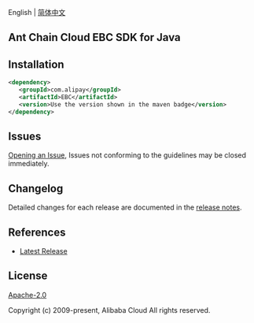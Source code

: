 English | [简体中文](README-CN.md)

## Ant Chain Cloud EBC SDK for Java

## Installation

```xml
<dependency>
   <groupId>com.alipay</groupId>
   <artifactId>EBC</artifactId>
   <version>Use the version shown in the maven badge</version>
</dependency>
```

## Issues
[Opening an Issue](https://github.com/alipay/antchain-openapi-prod-sdk/issues/new), Issues not conforming to the guidelines may be closed immediately.

## Changelog
Detailed changes for each release are documented in the [release notes](./ChangeLog.txt).

## References
* [Latest Release](https://github.com/alipay/antchain-openapi-prod-sdk/tree/master/java)

## License
[Apache-2.0](http://www.apache.org/licenses/LICENSE-2.0)

Copyright (c) 2009-present, Alibaba Cloud All rights reserved.